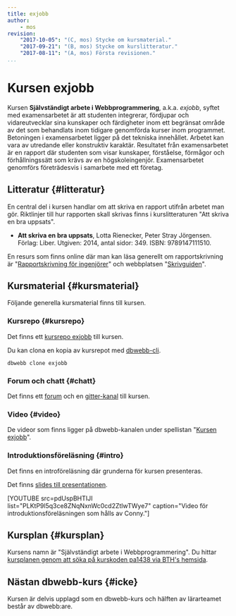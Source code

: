 ```yaml
---
title: exjobb
author:
    - mos
revision:
    "2017-10-05": "(C, mos) Stycke om kursmaterial."
    "2017-09-21": "(B, mos) Stycke om kurslitteratur."
    "2017-08-11": "(A, mos) Första revisionen."
...
```

Kursen exjobb
==================================

Kursen **Självständigt arbete i Webbprogrammering**, a.k.a. *exjobb*, syftet med examensarbetet är att studenten integrerar, fördjupar och vidareutvecklar sina kunskaper och färdigheter inom ett begränsat område av det som behandlats inom tidigare genomförda kurser inom programmet. Betoningen i examensarbetet ligger på det tekniska innehållet. Arbetet kan vara av utredande eller konstruktiv karaktär. Resultatet från examensarbetet är en rapport där studenten som visar kunskaper, förståelse, förmågor och förhållningssätt som krävs av en högskoleingenjör. Examensarbetet genomförs företrädesvis i samarbete med ett företag.


<!--more-->



Litteratur {#litteratur}
-----------------------------------------------------

En central del i kursen handlar om att skriva en rapport utifrån arbetet man gör. Riktlinjer till hur rapporten skall skrivas finns i kurslitteraturen "Att skriva en bra uppsats".

* **Att skriva en bra uppsats**, Lotta Rienecker, Peter Stray Jörgensen. Förlag: Liber. Utgiven: 2014, antal sidor: 349. ISBN: 9789147111510.

En resurs som finns online där man kan läsa generellt om rapportskrivning är "[Rapportskrivning för ingenjörer](https://goo.gl/bHSMH1)" och webbplatsen "[Skrivguiden](http://skrivguiden.se/)".



Kursmaterial {#kursmaterial}
-----------------------------------------------------

Följande generella kursmaterial finns till kursen.



### Kursrepo {#kursrepo}

Det finns ett [kursrepo exjobb](https://github.com/dbwebb-se/exjobb) till kursen.

Du kan clona en kopia av kursrepot med [dbwebb-cli](dbwebb-cli).

```text
dbwebb clone exjobb
```



### Forum och chatt {#chatt}

Det finns ett [forum](forum/utbildning/exjobb) och en [gitter-kanal](https://gitter.im/dbwebb-se/exjobb) till kursen.



### Video {#video}

De videor som finns ligger på dbwebb-kanalen under spellistan "[Kursen exjobb](https://www.youtube.com/playlist?list=PLKtP9l5q3ce8ZNqNxnWc0cd2ZtlwTWye7)".



### Introduktionsföreläsning {#intro}

Det finns en introföreläsning där grunderna för kursen presenteras.

Det finns [slides till presentationen](https://goo.gl/TvxGzT).

[YOUTUBE src=pdUspBHTIJI list="PLKtP9l5q3ce8ZNqNxnWc0cd2ZtlwTWye7" caption="Video för introduktionsföreläsningen som hålls av Conny."]



Kursplan {#kursplan}
-----------------------------------------------------

Kursens namn är "Självständigt arbete i Webbprogrammering". Du hittar [kursplanen genom att söka på kurskoden pa1438 via BTH's hemsida](http://edu.bth.se/utbildning/utb_kursplaner.asp?KKurskod=pa1438).



Nästan dbwebb-kurs {#icke}
-----------------------------------------------------

Kursen är delvis upplagd som en dbwebb-kurs och hälften av lärarteamet består av dbwebb:are.

